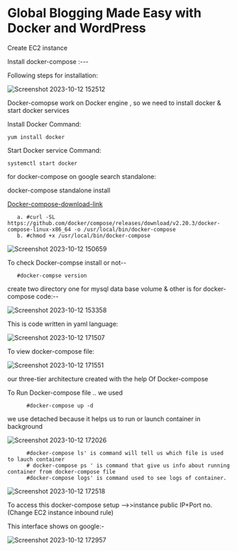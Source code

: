 # Global Blogging Made Easy with Docker and WordPress
Create EC2 instance

Install docker-compose :---

Following steps for installation:

![Screenshot 2023-10-12 152512](https://github.com/Pratikshinde55/Docker-Compose/assets/145910708/58760611-2f74-4641-8183-fe522db1f024)

Docker-comopse work on Docker engine , so we need to install docker & start docker services

Install Docker Command:

    yum install docker

Start Docker service Command:

    systemctl start docker
     
for docker-compose on google search standalone:

docker-compose standalone install 

[Docker-compose-download-link](https://docs.docker.com/compose/install/standalone/)


       a. #curl -SL https://github.com/docker/compose/releases/download/v2.20.3/docker-compose-linux-x86_64 -o /usr/local/bin/docker-compose
       b. #chmod +x /usr/local/bin/docker-compose
       
     
![Screenshot 2023-10-12 150659](https://github.com/Pratikshinde55/Docker-Compose/assets/145910708/e007dc29-98d1-4ae7-9a3b-f5e2dea0fc9f)


 To check Docker-compse install or not--

 
       #docker-compse version
  
 create two directory one for mysql data base volume & other is for docker-compose code:--
 
![Screenshot 2023-10-12 153358](https://github.com/Pratikshinde55/Docker-Compose/assets/145910708/391dcbe0-afc5-4863-b35e-0d9102d433d2)


This is code written in yaml language:

   

 ![Screenshot 2023-10-12 171507](https://github.com/Pratikshinde55/Docker-Compose/assets/145910708/7f114fdf-977b-4157-ad34-78e93cb0c17f)

To view docker-compose file:

![Screenshot 2023-10-12 171551](https://github.com/Pratikshinde55/Docker-Compose/assets/145910708/e644a6d9-fed6-4c49-b75e-15d49303a1a7)


our three-tier architecture created with the help Of Docker-compose 

To Run Docker-compose file .. we used


          #docker-compose up -d
          
 we use detached because it helps us to run or launch container in background
 
![Screenshot 2023-10-12 172026](https://github.com/Pratikshinde55/Docker-Compose/assets/145910708/946967b4-0412-4254-8dc0-92e30626ae3e)


          #docker-compose ls' is command will tell us which file is used to lauch container
          # docker-compose ps ' is command that give us info about running container from docker-compose file
          #docker-compose logs' is command used to see logs of container.
          
![Screenshot 2023-10-12 172518](https://github.com/Pratikshinde55/Docker-Compose/assets/145910708/35b58aac-fb58-4020-9030-6ae31f266511)


To access this docker-compose setup -->>instance public IP+Port no.(Change EC2 instance inbound rule)

This interface shows on google:-

![Screenshot 2023-10-12 172957](https://github.com/Pratikshinde55/Docker-Compose/assets/145910708/b5f72e92-639f-43d8-89e3-c9d6f42d7bed)

